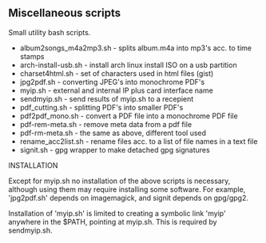 Miscellaneous scripts
---------------------

Small utility bash scripts.
- album2songs_m4a2mp3.sh - splits album.m4a into mp3's acc. to time stamps
- arch-install-usb.sh - install arch linux install ISO on a usb partition
- charset4html.sh     - set of characters used in html files (gist)
- jpg2pdf.sh          - converting JPEG's into monochrome PDF's
- myip.sh             - external and internal IP plus card interface name
- sendmyip.sh         - send results of myip.sh to a recepient
- pdf_cutting.sh      - splitting PDF's into smaller PDF's
- pdf2pdf_mono.sh     - convert a PDF file into a monochrome PDF file
- pdf-rem-meta.sh     - remove meta data from a pdf file
- pdf-rm-meta.sh      - the same as above, different tool used
- rename_acc2list.sh  - rename files acc. to a list of file names in a text file
- signit.sh           - gpg wrapper to make detached gpg signatures

INSTALLATION

Except for myip.sh no installation of the above scripts is necessary, although using them may require installing some software. For example, 'jpg2pdf.sh' depends on imagemagick, and signit depends on gpg/gpg2.

Installation of 'myip.sh' is limited to creating a symbolic link 'myip' anywhere in the $PATH, pointing at myip.sh. This is required by sendmyip.sh.
